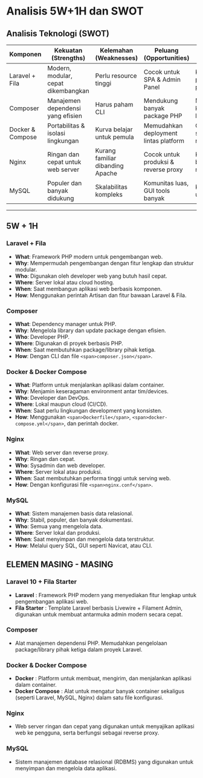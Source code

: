 # Analisis 5W+1H dan SWOT

## Analisis Teknologi (SWOT)

| Komponen         | Kekuatan (Strengths)                | Kelemahan (Weaknesses)           | Peluang (Opportunities)               | Ancaman (Threats)                        |
| ---------------- | ----------------------------------- | -------------------------------- | ------------------------------------- | ---------------------------------------- |
| Laravel + Fila   | Modern, modular, cepat dikembangkan | Perlu resource tinggi            | Cocok untuk SPA & Admin Panel         | Ketergantungan pada package pihak ketiga |
| Composer         | Manajemen dependensi yang efisien   | Harus paham CLI                  | Mendukung banyak package PHP          | Masalah jika koneksi internet lambat     |
| Docker & Compose | Portabilitas & isolasi lingkungan   | Kurva belajar untuk pemula       | Memudahkan deployment lintas platform | Overhead sistem bila spek rendah         |
| Nginx            | Ringan dan cepat untuk web server   | Kurang familiar dibanding Apache | Cocok untuk produksi & reverse proxy  | Konfigurasi awal bisa membingungkan      |
| MySQL            | Populer dan banyak didukung         | Skalabilitas kompleks            | Komunitas luas, GUI tools banyak      | Kurang optimal untuk big data            |

---

## 5W + 1H

### Laravel + Fila

* **What**: Framework PHP modern untuk pengembangan web.
* **Why**: Mempermudah pengembangan dengan fitur lengkap dan struktur modular.
* **Who**: Digunakan oleh developer web yang butuh hasil cepat.
* **Where**: Server lokal atau cloud hosting.
* **When**: Saat membangun aplikasi web berbasis komponen.
* **How**: Menggunakan perintah Artisan dan fitur bawaan Laravel & Fila.

### Composer

* **What**: Dependency manager untuk PHP.
* **Why**: Mengelola library dan update package dengan efisien.
* **Who**: Developer PHP.
* **Where**: Digunakan di proyek berbasis PHP.
* **When**: Saat membutuhkan package/library pihak ketiga.
* **How**: Dengan CLI dan file `<span>composer.json</span>`.

### Docker & Docker Compose

* **What**: Platform untuk menjalankan aplikasi dalam container.
* **Why**: Menjamin keseragaman environment antar tim/devices.
* **Who**: Developer dan DevOps.
* **Where**: Lokal maupun cloud (CI/CD).
* **When**: Saat perlu lingkungan development yang konsisten.
* **How**: Menggunakan `<span>Dockerfile</span>`, `<span>docker-compose.yml</span>`, dan perintah docker.

### Nginx

* **What**: Web server dan reverse proxy.
* **Why**: Ringan dan cepat.
* **Who**: Sysadmin dan web developer.
* **Where**: Server lokal atau produksi.
* **When**: Saat membutuhkan performa tinggi untuk serving web.
* **How**: Dengan konfigurasi file `<span>nginx.conf</span>`.

### MySQL

* **What**: Sistem manajemen basis data relasional.
* **Why**: Stabil, populer, dan banyak dokumentasi.
* **Who**: Semua yang mengelola data.
* **Where**: Server lokal dan produksi.
* **When**: Saat menyimpan dan mengelola data terstruktur.
* **How**: Melalui query SQL, GUI seperti Navicat, atau CLI.

## ELEMEN MASING - MASING 

### Laravel 10 + Fila Starter

* **Laravel** : Framework PHP modern yang menyediakan fitur lengkap untuk pengembangan aplikasi web.
* **Fila Starter** : Template Laravel berbasis Livewire + Filament Admin, digunakan untuk membuat antarmuka admin modern secara cepat.

### Composer

* Alat manajemen dependensi PHP. Memudahkan pengelolaan package/library pihak ketiga dalam proyek Laravel.

### Docker & Docker Compose

* **Docker** : Platform untuk membuat, mengirim, dan menjalankan aplikasi dalam container.
* **Docker Compose** : Alat untuk mengatur banyak container sekaligus (seperti Laravel, MySQL, Nginx) dalam satu file konfigurasi.

### Nginx

* Web server ringan dan cepat yang digunakan untuk menyajikan aplikasi web ke pengguna, serta berfungsi sebagai reverse proxy.

### MySQL

* Sistem manajemen database relasional (RDBMS) yang digunakan untuk menyimpan dan mengelola data aplikasi.
